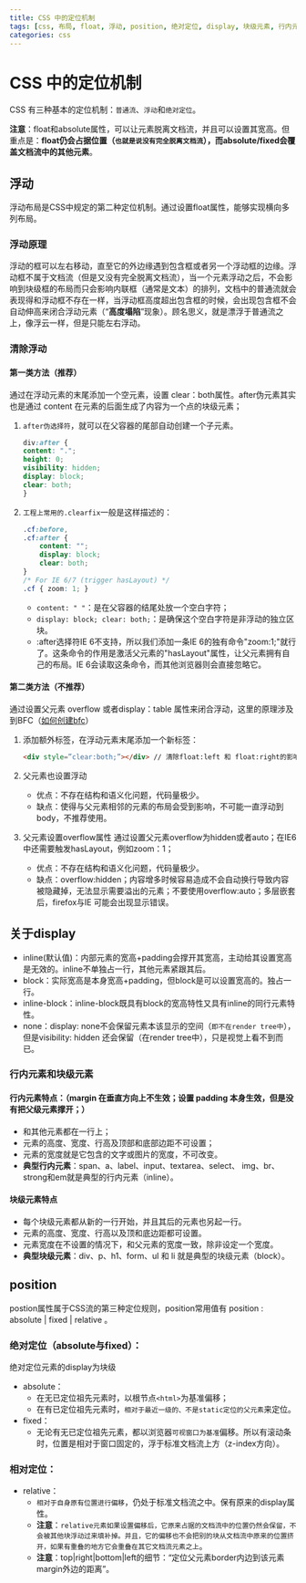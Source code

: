 ```yaml
---
title: CSS 中的定位机制
tags: [css, 布局, float, 浮动, position, 绝对定位, display, 块级元素, 行内元素]
categories: css
---
```


# CSS 中的定位机制

CSS 有三种基本的定位机制：`普通流`、`浮动`和`绝对定位`。

**注意**：float和absolute属性，可以让元素脱离文档流，并且可以设置其宽高。但重点是：**float仍会占据位置（`也就是说没有完全脱离文档流`），而absolute/fixed会覆盖文档流中的其他元素**。

## 浮动
浮动布局是CSS中规定的第二种定位机制。通过设置float属性，能够实现横向多列布局。

### 浮动原理
浮动的框可以左右移动，直至它的外边缘遇到包含框或者另一个浮动框的边缘。浮动框不属于文档流（但是又没有完全脱离文档流），当一个元素浮动之后，不会影响到块级框的布局而只会影响内联框（通常是文本）的排列，文档中的普通流就会表现得和浮动框不存在一样，当浮动框高度超出包含框的时候，会出现包含框不会自动伸高来闭合浮动元素（“**高度塌陷**”现象）。顾名思义，就是漂浮于普通流之上，像浮云一样，但是只能左右浮动。

### 清除浮动

#### 第一类方法（推荐）
通过在浮动元素的末尾添加一个空元素，设置 clear：both属性。after伪元素其实也是通过 content 在元素的后面生成了内容为一个点的块级元素；
1. `after伪选择符`，就可以在父容器的尾部自动创建一个子元素。
    ```css
    div:after {
    content: ".";
    height: 0;
    visibility: hidden;
    display: block;
    clear: both;
    }
    ```
2. `工程上常用的.clearfix`一般是这样描述的：
    ```css
    .cf:before,
    .cf:after {
        content: "";
        display: block;
        clear: both;
    }
    /* For IE 6/7 (trigger hasLayout) */
    .cf { zoom: 1; }
    ```
    - `content: " "`：是在父容器的结尾处放一个空白字符；
    - `display: block; clear: both;`：是确保这个空白字符是非浮动的独立区块。
    - :after选择符IE 6不支持，所以我们添加一条IE 6的独有命令"zoom:1;"就行了。这条命令的作用是激活父元素的"hasLayout"属性，让父元素拥有自己的布局。IE 6会读取这条命令，而其他浏览器则会直接忽略它。

#### 第二类方法（不推荐）
通过设置父元素 overflow 或者display：table 属性来闭合浮动，这里的原理涉及到BFC（[如何创建bfc](/Question-Bank/css/box-sizing&margin-collapse&BFC.md#如何创建bfc：)）
1. 添加额外标签，在浮动元素末尾添加一个新标签：
    ```html
    <div style=”clear:both;”></div> // 清除float:left 和 float:right的影响
    ```
2. 父元素也设置浮动
    - 优点：不存在结构和语义化问题，代码量极少。
    - 缺点：使得与父元素相邻的元素的布局会受到影响，不可能一直浮动到body，不推荐使用。

3. 父元素设置overflow属性
    通过设置父元素overflow为hidden或者auto；在IE6中还需要触发hasLayout，例如zoom：1；
    - 优点：不存在结构和语义化问题，代码量极少。
    - 缺点：overflow:hidden；内容增多时候容易造成不会自动换行导致内容被隐藏掉，无法显示需要溢出的元素；不要使用overflow:auto；多层嵌套后，firefox与IE 可能会出现显示错误。


## 关于display
- inline(默认值)：内部元素的宽高+padding会撑开其宽高，主动给其设置宽高是无效的。inline不单独占一行，其他元素紧跟其后。
- block：实际宽高是本身宽高+padding，但block是可以设置宽高的。独占一行。
- inline-block：inline-block既具有block的宽高特性又具有inline的同行元素特性。
- none：display: none不会保留元素本该显示的空间（`即不在render tree中`），但是visibility: hidden 还会保留（在render tree中），只是视觉上看不到而已。

### 行内元素和块级元素

#### 行内元素特点：（margin 在垂直方向上不生效；设置 padding 本身生效，但是没有把父级元素撑开；）
- 和其他元素都在一行上；
- 元素的高度、宽度、行高及顶部和底部边距不可设置；
- 元素的宽度就是它包含的文字或图片的宽度，不可改变。 
- **典型行内元素**：span、a、label、input、textarea、select、 img、br、strong和em就是典型的行内元素（inline）。

#### 块级元素特点
- 每个块级元素都从新的一行开始，并且其后的元素也另起一行。
- 元素的高度、宽度、行高以及顶和底边距都可设置。
- 元素宽度在不设置的情况下，和父元素的宽度一致，除非设定一个宽度。
- **典型块级元素**：div、p、h1、form、ul 和 li 就是典型的块级元素（block）。


## position
postion属性属于CSS流的第三种定位规则，position常用值有 position : absolute | fixed | relative 。

### 绝对定位（absolute与fixed）：
绝对定位元素的display为块级
- absolute：
    - 在无已定位祖先元素时，以根节点`<html>`为基准偏移；
    - 在有已定位祖先元素时，`相对于最近一级的、不是static定位的父元素`来定位。
- fixed：
    - 无论有无已定位祖先元素，都以浏览器`可视窗口为基准`偏移。所以有滚动条时，位置是相对于窗口固定的，浮于标准文档流上方（z-index方向）。

### 相对定位：
- relative：
    - `相对于自身原有位置进行偏移`，仍处于标准文档流之中。保有原来的display属性。
    - **注意**：`relative元素如果设置偏移后，它原来占据的文档流中的位置仍然会保留，不会被其他块浮动过来填补掉。并且，它的偏移也不会把别的块从文档流中原来的位置挤开，如果有重叠的地方它会重叠在其它文档流元素之上`。
    - **注意**：top|right|bottom|left的细节：“定位父元素border内边到该元素margin外边的距离”。







